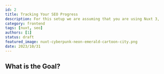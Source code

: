 ```yaml
---
id: 2
title: Tracking Your SEO Progress
description: For this setup we are assuming that you are using Nuxt 3, Typescript and supabase-js.
category: frontend
tags: [nuxt, seo]
authors: [1]
status: draft
featured_image: nuxt-cyberpunk-neon-emerald-cartoon-city.png
date: 2023/10/31
---
```


## What is the Goal?
